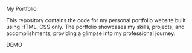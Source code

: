 My Portfolio:

This repository contains the code for my personal portfolio website built using HTML, CSS only. The portfolio showcases my skills, projects, and accomplishments, providing a glimpse into my professional journey.

DEMO


